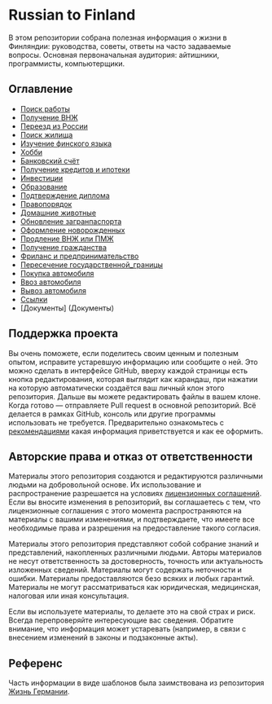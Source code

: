 # Russian to Finland

В этом репозитории собрана полезная информация о жизни в Финляндии: руководства, советы, ответы на часто задаваемые вопросы. Основная первоначальная аудитория: айтишники, программисты, компьютерщики.

## Оглавление

- [Поиск работы](01_Поиск_работы.md)
- [Получение ВНЖ](02_Получение_ВНЖ.md)
- [Переезд из России](03_Переезд_из_России.md)
- [Поиск жилища](04_Поиск_жилища.md)
- [Изучение финскогo языка](05_Изучение_финского_языка.md)
- [Хобби](06_Хобби.md)
- [Банковский счёт](10_Банковский_счёт.md)
- [Получение кредитов и ипотеки](11_Получение_кредитов_и_ипотеки.md)
- [Инвестиции](12_Инвестиции.md)
- [Образование](20_Образование.md)
- [Подтверждение диплома](21_Подтверждение_диплома.md)
- [Правопорядок](40_Правопорядок.md)
- [Домашние животные](41_Домашние_животные.md)
- [Обновление загранпаспорта](42_Обновление_загранпаспорта.md)
- [Оформление новорожденных](43_Оформление_новорожденных.md)
- [Продление ВНЖ или ПМЖ](44_Продление_ВНЖ_или_ПМЖ.md)
- [Получение гражданства](45_Получение_гражданства.md)
- [Фриланс и предпринимательство](46_Фриланс_и_предпринимательство.md)
- [Пересечение государственной_границы](47_Пересечение_государственной_границы.md)
- [Покупка автомобиля](51_Покупка_автомобиля.md)
- [Ввоз автомобиля](52_Ввоз_автомобиля.md)
- [Вывоз автомобиля](53_Вывоз_автомобиля.md)
- [Ссылки](99_references.md)
- [Документы] (Документы)

## Поддержка проекта

Вы очень поможете, если поделитесь своим ценным и полезным опытом, исправите устаревшую информацию или сообщите о ней. Это можно сделать в интерфейсе GitHub, вверху каждой страницы есть кнопка редактирования, которая выглядит как карандаш, при нажатии на которую автоматически создаётся ваш личный клон этого репозитория. Дальше вы можете редактировать файлы в вашем клоне. Когда готово — отправляете Pull request в основной репозиторий. Всё делается в рамках GitHub, консоль или другие программы использовать не требуется. Предварительно ознакомьтесь с [рекомендациями](CONTRIBUTING.md) какая информация приветствуется и как ее оформить.

## Авторские права и отказ от ответственности

Материалы этого репозитория создаются и редактируются различными людьми на добровольной основе. Их использование и распространение разрешается на условиях [лицензионных соглашений](LICENSE). Если вы вносите изменения в репозиторий, вы соглашаетесь с тем, что лицензионные соглашения с этого момента распространяются на материалы с вашими изменениями, и подтверждаете, что имеете все необходимые права и разрешения на предоставление такого согласия.

Материалы этого репозитория представляют собой собрание знаний и представлений, накопленных различными людьми. Авторы материалов не несут ответственность за достоверность, точность или актуальность изложенных сведений. Материалы могут содержать неточности и ошибки. Материалы предоставляются безо всяких и любых гарантий. Материалы не могут рассматриваться как юридическая, медицинская, налоговая или иная консультация.

Если вы используете материалы, то делаете это на свой страх и риск. Всегда перепроверяйте интересующие вас сведения. Обратите внимание, что информация может устаревать (например, в связи с внесением изменений в законы и подзаконные акты).

## Референс

Часть информации в виде шаблонов была заимствована из репозитория [Жизнь Германии](https://github.com/ru-de/faq).
